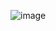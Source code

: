 ![image](https://github.com/nataliainformatica/proyectos/assets/113176659/a81c6620-8189-444f-a828-afaedf0d758b)


